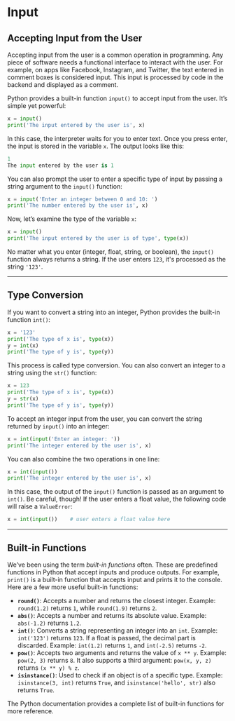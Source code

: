 # Input

## Accepting Input from the User

Accepting input from the user is a common operation in programming. Any piece of software needs a functional interface to interact with the user. For example, on apps like Facebook, Instagram, and Twitter, the text entered in comment boxes is considered input. This input is processed by code in the backend and displayed as a comment.

Python provides a built-in function `input()` to accept input from the user. It’s simple yet powerful:

```python
x = input()
print('The input entered by the user is', x)
```

In this case, the interpreter waits for you to enter text. Once you press enter, the input is stored in the variable `x`. The output looks like this:

```python
1
The input entered by the user is 1
```

You can also prompt the user to enter a specific type of input by passing a string argument to the `input()` function:

```python
x = input('Enter an integer between 0 and 10: ')
print('The number entered by the user is', x)
```

Now, let’s examine the type of the variable `x`:

```python
x = input()
print('The input entered by the user is of type', type(x))
```

No matter what you enter (integer, float, string, or boolean), the `input()` function always returns a string. If the user enters `123`, it's processed as the string `'123'`.

---

## Type Conversion

If you want to convert a string into an integer, Python provides the built-in function `int()`:

```python
x = '123'
print('The type of x is', type(x))
y = int(x)
print('The type of y is', type(y))
```

This process is called type conversion. You can also convert an integer to a string using the `str()` function:

```python
x = 123
print('The type of x is', type(x))
y = str(x)
print('The type of y is', type(y))
```

To accept an integer input from the user, you can convert the string returned by `input()` into an integer:

```python
x = int(input('Enter an integer: '))
print('The integer entered by the user is', x)
```

You can also combine the two operations in one line:

```python
x = int(input())
print('The integer entered by the user is', x)
```

In this case, the output of the `input()` function is passed as an argument to `int()`. Be careful, though! If the user enters a float value, the following code will raise a `ValueError`:

```python
x = int(input())    # user enters a float value here
```

---

## Built-in Functions

We’ve been using the term _built-in functions_ often. These are predefined functions in Python that accept inputs and produce outputs. For example, `print()` is a built-in function that accepts input and prints it to the console. Here are a few more useful built-in functions:

- **`round()`**: Accepts a number and returns the closest integer. Example: `round(1.2)` returns `1`, while `round(1.9)` returns `2`.
- **`abs()`**: Accepts a number and returns its absolute value. Example: `abs(-1.2)` returns `1.2`.
- **`int()`**: Converts a string representing an integer into an `int`. Example: `int('123')` returns `123`. If a float is passed, the decimal part is discarded. Example: `int(1.2)` returns `1`, and `int(-2.5)` returns `-2`.
- **`pow()`**: Accepts two arguments and returns the value of `x ** y`. Example: `pow(2, 3)` returns `8`. It also supports a third argument: `pow(x, y, z)` returns `(x ** y) % z`.
- **`isinstance()`**: Used to check if an object is of a specific type. Example: `isinstance(3, int)` returns `True`, and `isinstance('hello', str)` also returns `True`.

The Python documentation provides a complete list of built-in functions for more reference.
